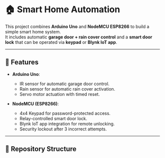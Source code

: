 # 🏠 Smart Home Automation

This project combines **Arduino Uno** and **NodeMCU ESP8266** to build a simple smart home system.  
It includes automatic **garage door + rain cover control** and a **smart door lock** that can be operated via **keypad** or **Blynk IoT app**.

---

## 🔧 Features
- **Arduino Uno**:
  - IR sensor for automatic garage door control.
  - Rain sensor for automatic rain cover activation.
  - Servo motor actuation with timed reset.
  
- **NodeMCU (ESP8266)**:
  - 4x4 Keypad for password-protected access.
  - Relay-controlled smart door lock.
  - Blynk IoT app integration for remote unlocking.
  - Security lockout after 3 incorrect attempts.

---

## 📂 Repository Structure
